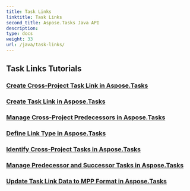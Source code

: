 ```yaml
---
title: Task Links
linktitle: Task Links
second_title: Aspose.Tasks Java API
description: 
type: docs
weight: 33
url: /java/task-links/
---
```


## Task Links Tutorials
### [Create Cross-Project Task Link in Aspose.Tasks](./create-cross-project-task-link/)
### [Create Task Link in Aspose.Tasks](./create-task-link/)
### [Manage Cross-Project Predecessors in Aspose.Tasks](./cross-project-predecessors/)
### [Define Link Type in Aspose.Tasks](./define-link-type/)
### [Identify Cross-Project Tasks in Aspose.Tasks](./identify-cross-project-tasks/)
### [Manage Predecessor and Successor Tasks in Aspose.Tasks](./predecessor-successor-tasks/)
### [Update Task Link Data to MPP Format in Aspose.Tasks](./update-task-link-data/)